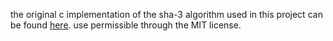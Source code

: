 the original c implementation of the sha-3 algorithm used in this project can be found [here](https://github.com/brainhub/SHA3IUF.git). use permissible through the MIT license.
